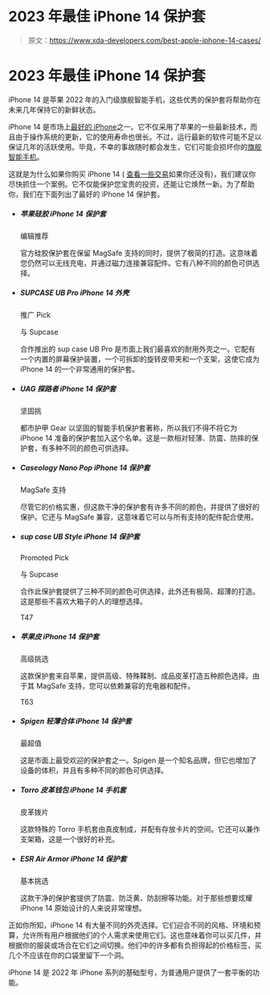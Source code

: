 # 2023 年最佳 iPhone 14 保护套

> 原文：<https://www.xda-developers.com/best-apple-iphone-14-cases/>

# 2023 年最佳 iPhone 14 保护套

iPhone 14 是苹果 2022 年的入门级旗舰智能手机，这些优秀的保护套将帮助你在未来几年保持它的新鲜状态。

iPhone 14 是市场上[最好的 iPhone](http://xda-developers.com/best-iphone)之一。它不仅采用了苹果的一些最新技术，而且由于操作系统的更新，它的使用寿命也很长。不过，运行最新的软件可能不足以保证几年的活跃使用。毕竟，不幸的事故随时都会发生，它们可能会损坏你的[旗舰智能手机](http://xda-developers.com/best-phones)。

这就是为什么如果你购买 iPhone 14 ( [查看一些交易](http://www.xda-developers.com/best-apple-iphone-14-deals/)如果你还没有)，我们建议你尽快抓住一个案例。它不仅能保护您宝贵的投资，还能让它焕然一新。为了帮助你，我们在下面列出了最好的 iPhone 14 保护套。

*   ##### 苹果硅胶 iPhone 14 保护套

    编辑推荐

    官方硅胶保护套在保留 MagSafe 支持的同时，提供了极简的打造。这意味着您仍然可以无线充电，并通过磁力连接兼容配件。它有八种不同的颜色可供选择。

*   ##### SUPCASE UB Pro iPhone 14 外壳

    推广 Pick

    与 Supcase

    合作推出的 sup case UB Pro 是市面上我们最喜欢的耐用外壳之一。它配有一个内置的屏幕保护装置，一个可拆卸的旋转皮带夹和一个支架，这使它成为 iPhone 14 的一个非常通用的保护套。

*   ##### UAG 探路者 iPhone 14 保护套

    坚固挑

    都市护甲 Gear 以坚固的智能手机保护套著称，所以我们不得不将它为 iPhone 14 准备的保护套加入这个名单。这是一款相对轻薄、防震、防摔的保护套，有多种不同的颜色可供选择。

*   ##### Caseology Nano Pop iPhone 14 保护套

    MagSafe 支持

    尽管它的价格实惠，但这款干净的保护套有许多不同的颜色，并提供了很好的保护。它还与 MagSafe 兼容，这意味着它可以与所有支持的配件配合使用。

*   ##### sup case UB Style iPhone 14 保护套

    Promoted Pick

    与 Supcase

    合作此保护套提供了三种不同的颜色可供选择，此外还有极简、超薄的打造。这是那些不喜欢大箱子的人的理想选择。

    T47
*   ##### 苹果皮 iPhone 14 保护套

    高级挑选

    这款保护套来自苹果，提供高级、特殊鞣制、成品皮革打造五种颜色选择。由于其 MagSafe 支持，您可以依赖兼容的充电器和配件。

    T63
*   ##### Spigen 轻薄合体 iPhone 14 保护套

    最超值

    这是市面上最受欢迎的保护套之一。Spigen 是一个知名品牌，但它也增加了设备的体积，并且有多种不同的颜色可供选择。

*   ##### Torro 皮革钱包 iPhone 14 手机套

    皮革拨片

    这款特殊的 Torro 手机套由真皮制成，并配有存放卡片的空间。它还可以兼作支架箱，这是一个很好的补充。

*   ##### ESR Air Armor iPhone 14 保护套

    基本挑选

    这款干净的保护套提供了防震、防泛黄、防刮擦等功能。对于那些想要炫耀 iPhone 14 原始设计的人来说非常理想。

正如你所知，iPhone 14 有大量不同的外壳选择。它们迎合不同的风格、环境和预算，允许所有用户根据他们的个人需求来使用它们。这也意味着你可以买几件，并根据你的服装或场合在它们之间切换。他们中的许多都有负担得起的价格标签，买几个不应该在你的口袋里留下一个洞。

iPhone 14 是 2022 年 iPhone 系列的基础型号，为普通用户提供了一套平衡的功能。